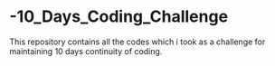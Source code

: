 # -10_Days_Coding_Challenge
This repository contains all the codes which i took as a challenge for maintaining 10 days continuity of coding.
